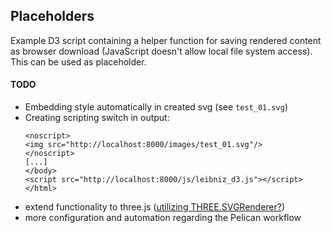 ## Placeholders

Example D3 script containing a helper function for saving rendered content as browser download (JavaScript doesn't allow local file system access). This can be used as placeholder.

#### TODO

- Embedding style automatically in created svg (see `test_01.svg`)
- Creating scripting switch in output:
    ```
    <noscript>
    <img src="http://localhost:8000/images/test_01.svg"/>
    </noscript> 
    [...]
    </body>
    <script src="http://localhost:8000/js/leibniz_d3.js"></script>
    </html>
    ```
- extend functionality to three.js ([utilizing THREE.SVGRenderer?](https://threejs.org/docs/#examples/en/renderers/SVGRenderer))
- more configuration and automation regarding the Pelican workflow